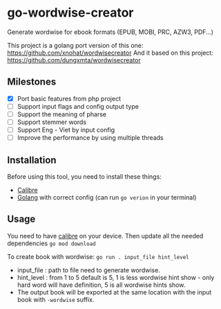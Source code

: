 # go-wordwise-creator

Generate wordwise for ebook formats (EPUB, MOBI, PRC, AZW3, PDF...)

This project is a golang port version of this one: https://github.com/xnohat/wordwisecreator
And it based on this project: https://github.com/dungxmta/wordwisecreator

## Milestones
- [x] Port basic features from php project
- [ ] Support input flags and config output type
- [ ] Support the meaning of pharse
- [ ] Support stemmer words
- [ ] Support Eng - Viet by input config
- [ ] Improve the performance by using multiple threads

## Installation
Before using this tool, you need to install these things:
- [Calibre](https://calibre-ebook.com/) 
- [Golang](https://go.dev/doc/install) with correct config (can run `go verion` in your terminal)


## Usage
You need to have [calibre](https://calibre-ebook.com/) on your device.
Then update all the needed dependencies
`go mod download`

To create book with wordwise:
`go run . input_file hint_level`
- input_file : path to file need to generate wordwise.
- hint_level : from 1 to 5 default is 5, 1 is less wordwise hint show - only hard word will have definition, 5 is all wordwise hints show.
- The output book will be exported at the same location with the input book with `-wordwise` suffix.
